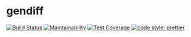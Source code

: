 # gendiff

[![Build Status](https://travis-ci.org/jnk-hub/gendiff.svg?branch=master)](https://travis-ci.org/jnk-hub/gendiff)
[![Maintainability](https://api.codeclimate.com/v1/badges/2bcc438d877dbaec73a2/maintainability)](https://codeclimate.com/github/jnk-hub/gendiff/maintainability)
[![Test Coverage](https://api.codeclimate.com/v1/badges/2bcc438d877dbaec73a2/test_coverage)](https://codeclimate.com/github/jnk-hub/gendiff/test_coverage)
[![code style: prettier](https://img.shields.io/badge/code_style-prettier-ff69b4.svg?style=flat-square)](https://github.com/prettier/prettier)